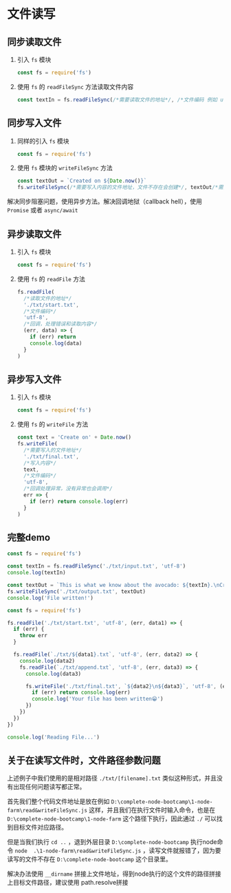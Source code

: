 # 文件读写

## 同步读取文件

1. 引入 `fs` 模块

   ```js
   const fs = require('fs')
   ```

2. 使用 `fs` 的 `readFileSync` 方法读取文件内容

   ```js
   const textIn = fs.readFileSync(/*需要读取文件的地址*/, /*文件编码 例如 utf-8*/)
   ```

## 同步写入文件

1. 同样的引入 `fs` 模块

   ```js
   const fs = require('fs')
   ```

2. 使用 `fs` 模块的 `writeFileSync` 方法

   ```js
   const textOut = `Created on ${Date.now()}`
   fs.writeFileSync(/*需要写入内容的文件地址，文件不存在会创建*/, textOut/*需要写入的内容*/)
   ```

解决同步阻塞问题，使用异步方法。解决回调地狱（callback hell），使用 `Promise` 或者 `async/await`

## 异步读取文件

1. 引入 `fs` 模块

   ```js
   const fs = require('fs')
   ```

2. 使用 `fs` 的 `readFile` 方法

   ```js
   fs.readFile(
     /*读取文件的地址*/
     './txt/start.txt',
     /*文件编码*/
     'utf-8',
     /*回调，处理错误和读取内容*/
     (err, data) => {
       if (err) return 
       console.log(data)
     }
   )
   ```

## 异步写入文件

1. 引入 `fs` 模块

   ```js
   const fs = require('fs')
   ```

2. 使用 `fs` 的 `writeFile` 方法

   ```js
   const text = 'Create on' + Date.now()
   fs.writeFile(
     /*需要写入的文件地址*/
     './txt/final.txt',
     /*写入内容*/
     text,
     /*文件编码*/
     'utf-8',
     /*回调处理异常，没有异常也会调用*/
     err => {
       if (err) return console.log(err)
     }
   )
   ```

## 完整demo

```js
const fs = require('fs')

const textIn = fs.readFileSync('./txt/input.txt', 'utf-8')
console.log(textIn)

const textOut = `This is what we know about the avocado: ${textIn}.\nCreated on ${Date.now()}`
fs.writeFileSync('./txt/output.txt', textOut)
console.log('File written!')
```

```js
const fs = require('fs')

fs.readFile('./txt/start.txt', 'utf-8', (err, data1) => {
  if (err) {
    throw err
  }

  fs.readFile(`./txt/${data1}.txt`, 'utf-8', (err, data2) => {
    console.log(data2)
    fs.readFile(`./txt/append.txt`, 'utf-8', (err, data3) => {
      console.log(data3)

      fs.writeFile('./txt/final.txt', `${data2}\n${data3}`, 'utf-8', (err) => {
        if (err) return console.log(err)
        console.log('Your file has been written😁')
      })
    })
  })
})

console.log('Reading File...')
```

## 关于在读写文件时，文件路径参数问题

上述例子中我们使用的是相对路径 `./txt/[filename].txt` 类似这种形式，并且没有出现任何问题读写都正常。

首先我们整个代码文件地址是放在例如 `D:\complete-node-bootcamp\1-node-farm\read&writeFileSync.js` 这样，并且我们在执行文件时输入命令，也是在 `D:\complete-node-bootcamp\1-node-farm` 这个路径下执行，因此通过  `./` 可以找到目标文件对应路径。

但是当我们执行 `cd ..` ，退到外层目录 `D:\complete-node-bootcamp` 执行node命令 `node  .\1-node-farm\read&writeFileSync.js` ，读写文件就报错了，因为要读写的文件不存在 `D:\complete-node-bootcamp` 这个目录里。

解决办法使用 `__dirname` 拼接上文件地址，得到node执行的这个文件的路径拼接上目标文件路径，建议使用 path.resolve拼接

